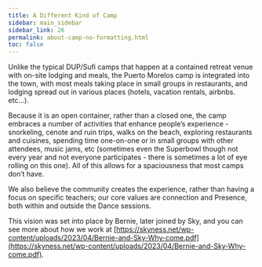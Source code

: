 ```yaml
---
title: A Different Kind of Camp
sidebar: main_sidebar
sidebar_link: 26
permalink: about-camp-no-formatting.html
toc: false
---
```


Unlike the typical DUP/Sufi camps that happen at a contained retreat venue with on-site lodging and meals, the Puerto Morelos camp is integrated into the town, with most meals taking place in small groups in restaurants, and lodging spread out in various places (hotels, vacation rentals, airbnbs. etc...).

Because it is an open container, rather than a closed one, the camp embraces a number of activities that enhance people’s experience - snorkeling, cenote and ruin trips, walks on the beach, exploring restaurants and cuisines, spending time one-on-one or in small groups with other attendees, music jams, etc (sometimes even the Superbowl though not every year and not everyone participates - there is sometimes a lot of eye rolling on this one). All of this allows for a spaciousness that most camps don’t have. 

We also believe the community creates the experience, rather than having a focus on specific teachers; our core values are connection and Presence, both within and outside the Dance sessions.

This vision was set into place by Bernie, later joined by Sky, and you can see more about how we work at [https://skyness.net/wp-content/uploads/2023/04/Bernie-and-Sky-Why-come.pdf](https://skyness.net/wp-content/uploads/2023/04/Bernie-and-Sky-Why-come.pdf).